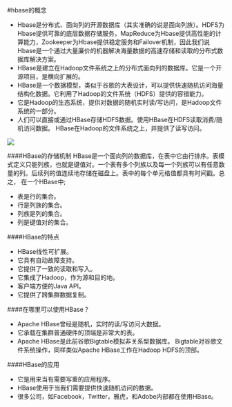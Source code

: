 #hbase的概念
-	Hbase是分布式、面向列的开源数据库（其实准确的说是面向列族）。HDFS为Hbase提供可靠的底层数据存储服务，MapReduce为Hbase提供高性能的计算能力，Zookeeper为Hbase提供稳定服务和Failover机制，因此我们说Hbase是一个通过大量廉价的机器解决海量数据的高速存储和读取的分布式数据库解决方案。
-	HBase是建立在Hadoop文件系统之上的分布式面向列的数据库。它是一个开源项目，是横向扩展的。
-	HBase是一个数据模型，类似于谷歌的大表设计，可以提供快速随机访问海量结构化数据。它利用了Hadoop的文件系统（HDFS）提供的容错能力。
-	它是Hadoop的生态系统，提供对数据的随机实时读/写访问，是Hadoop文件系统的一部分。
-	人们可以直接或通过HBase存储HDFS数据。使用HBase在HDFS读取消费/随机访问数据。 HBase在Hadoop的文件系统之上，并提供了读写访问。


![](https://i.imgur.com/g4qDy8D.png)

####HBase的存储机制
HBase是一个面向列的数据库，在表中它由行排序。表模式定义只能列族，也就是键值对。一个表有多个列族以及每一个列族可以有任意数量的列。后续列的值连续地存储在磁盘上。表中的每个单元格值都具有时间戳。总之，
在一个HBase中;

-	表是行的集合。
-	行是列族的集合。
-	列族是列的集合。
-	列是键值对的集合。

####HBase的特点
-	HBase线性可扩展。
-	它具有自动故障支持。
-	它提供了一致的读取和写入。
-	它集成了Hadoop，作为源和目的地。
-	客户端方便的Java API。
-	它提供了跨集群数据复制。

####在哪里可以使用HBase？
-	Apache HBase曾经是随机，实时的读/写访问大数据。
-	它承载在集群普通硬件的顶端是非常大的表。
-	Apache HBase是此前谷歌Bigtable模拟非关系型数据库。 Bigtable对谷歌文件系统操作，同样类似Apache HBase工作在Hadoop HDFS的顶部。

####HBase的应用
-	它是用来当有需要写重的应用程序。
-	HBase使用于当我们需要提供快速随机访问的数据。
-	很多公司，如Facebook，Twitter，雅虎，和Adobe内部都在使用HBase。